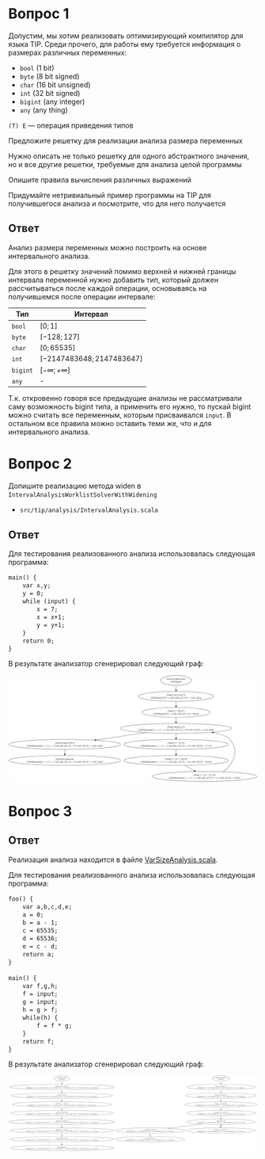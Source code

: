 # Вопрос 1

Допустим, мы хотим реализовать оптимизирующий компилятор для языка TIP. Среди прочего, для работы ему требуется
информация о размерах различных переменных:

- `bool` (1 bit)
- `byte` (8 bit signed)
- `char` (16 bit unsigned)
- `int` (32 bit signed)
- `bigint` (any integer)
- `any` (any thing)

`(T) E` — операция приведения типов

Предложите решетку для реализации анализа размера переменных

Нужно описать не только решетку для одного абстрактного значения, но и все другие решетки, требуемые для анализа целой
программы

Опишите правила вычисления различных выражений

Придумайте нетривиальный пример программы на TIP для получившегося анализа и посмотрите, что для него получается

## Ответ

Анализ размера переменных можно построить на основе интервального анализа.

Для этого в решетку значений помимо верхней и нижней границы интервала переменной нужно добавить тип, который должен 
рассчитываться после каждой операции, основываясь на получившемся после операции интервале:

| Тип      | Интервал                    |
|----------|-----------------------------|
| `bool`   | $[0; 1]$                    |
| `byte`   | $[-128; 127]$               |
| `char`   | $[0; 65535]$                |
| `int`    | $[-2147483648; 2147483647]$ |
| `bigint` | $[-\infty; +\infty]$        |
| `any`    | -                           |

Т.к. откровенно говоря все предыдущие анализы не рассматривали саму возможность bigint типа, а применить его нужно, то
пускай bigint можно считать все переменным, которым присваивался `input`. В остальном все правила можно оставить теми 
же, что и для интервального анализа.

# Вопрос 2

Допишите реализацию метода widen в `IntervalAnalysisWorklistSolverWithWidening`

- `src/tip/analysis/IntervalAnalysis.scala`

## Ответ

Для тестирования реализованного анализа использовалась следующая программа:

```
main() {
    var x,y;
    y = 0;
    while (input) {
        x = 7;
        x = x+1;
        y = y+1;
    }
    return 0;
}
```

В результате анализатор сгенерировал следующий граф:

![interval-graph.png](img/interval-graph.png)

# Вопрос 3

## Ответ

Реализация анализа находится в файле [VarSizeAnalysis.scala](../src/tip/analysis/VarSizeAnalysis.scala).

Для тестирования реализованного анализа использовалась следующая программа:

```
foo() {
    var a,b,c,d,e;
    a = 0;
    b = a - 1;
    c = 65535;
    d = 65536;
    e = c - d;
    return a;
}

main() {
    var f,g,h;
    f = input;
    g = input;
    h = g > f;
    while(h) {
        f = f * g;
    }
    return f;
}

```

В результате анализатор сгенерировал следующий граф:

![interval-graph.png](img/varsize-graph.png)
